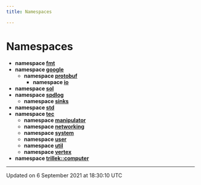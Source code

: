 ```yaml
---
title: Namespaces

---
```


# Namespaces




* **namespace [fmt](/engine/Namespaces/namespacefmt/)** 
* **namespace [google](/engine/Namespaces/namespacegoogle/)** 
    * **namespace [protobuf](/engine/Namespaces/namespacegoogle_1_1protobuf/)** 
        * **namespace [io](/engine/Namespaces/namespacegoogle_1_1protobuf_1_1io/)** 
* **namespace [sol](/engine/Namespaces/namespacesol/)** 
* **namespace [spdlog](/engine/Namespaces/namespacespdlog/)** 
    * **namespace [sinks](/engine/Namespaces/namespacespdlog_1_1sinks/)** 
* **namespace [std](/engine/Namespaces/namespacestd/)** 
* **namespace [tec](/engine/Namespaces/namespacetec/)** 
    * **namespace [manipulator](/engine/Namespaces/namespacetec_1_1manipulator/)** 
    * **namespace [networking](/engine/Namespaces/namespacetec_1_1networking/)** 
    * **namespace [system](/engine/Namespaces/namespacetec_1_1system/)** 
    * **namespace [user](/engine/Namespaces/namespacetec_1_1user/)** 
    * **namespace [util](/engine/Namespaces/namespacetec_1_1util/)** 
    * **namespace [vertex](/engine/Namespaces/namespacetec_1_1vertex/)** 
* **namespace [trillek::computer](/engine/Namespaces/namespacetrillek_1_1computer/)** 



-------------------------------

Updated on  6 September 2021 at 18:30:10 UTC
